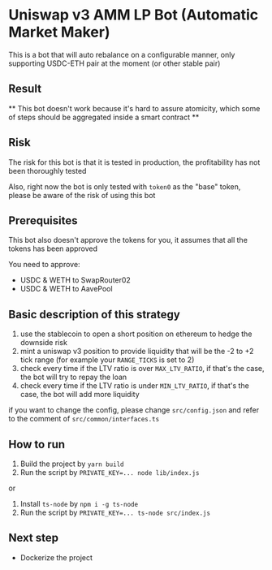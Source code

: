 # Uniswap v3 AMM LP Bot (Automatic Market Maker)

This is a bot that will auto rebalance on a configurable manner, only supporting USDC-ETH pair at the moment (or other stable pair)

## Result

** This bot doesn't work because it's hard to assure atomicity, which some of steps should be aggregated inside a smart contract **

## Risk

The risk for this bot is that it is tested in production, the profitability has not been thoroughly tested

Also, right now the bot is only tested with `token0` as the "base" token, please be aware of the risk of using this bot

## Prerequisites

This bot also doesn't approve the tokens for you, it assumes that all the tokens has been approved

You need to approve:

- USDC & WETH to SwapRouter02
- USDC & WETH to AavePool

## Basic description of this strategy

1. use the stablecoin to open a short position on ethereum to hedge the downside risk
2. mint a uniswap v3 position to provide liquidity that will be the -2 to +2 tick range (for example your `RANGE_TICKS` is set to 2)
3. check every time if the LTV ratio is over `MAX_LTV_RATIO`, if that's the case, the bot will try to repay the loan
4. check every time if the LTV ratio is under `MIN_LTV_RATIO`, if that's the case, the bot will add more liquidity

if you want to change the config, please change `src/config.json` and refer to the comment of `src/common/interfaces.ts`

## How to run

1. Build the project by `yarn build`
2. Run the script by `PRIVATE_KEY=... node lib/index.js`

or

1. Install `ts-node` by `npm i -g ts-node`
2. Run the script by `PRIVATE_KEY=... ts-node src/index.js`

## Next step

- Dockerize the project
